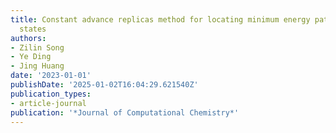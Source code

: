 ```yaml
---
title: Constant advance replicas method for locating minimum energy paths and transition
  states
authors:
- Zilin Song
- Ye Ding
- Jing Huang
date: '2023-01-01'
publishDate: '2025-01-02T16:04:29.621540Z'
publication_types:
- article-journal
publication: '*Journal of Computational Chemistry*'
---
```

